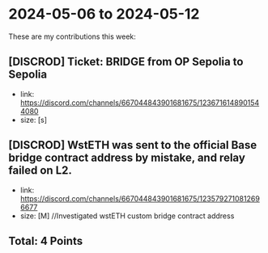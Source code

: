 # 2024-05-06 to 2024-05-12

These are my contributions this week:

## [DISCROD] Ticket: BRIDGE from OP Sepolia to Sepolia

- link: https://discord.com/channels/667044843901681675/1236716148901544080
- size: [s]

## [DISCROD] WstETH was sent to the official Base bridge contract address by mistake, and relay failed on L2.

- link: https://discord.com/channels/667044843901681675/1235792710812696677
- size: [M]   //Investigated wstETH custom bridge contract address

## Total: 4 Points